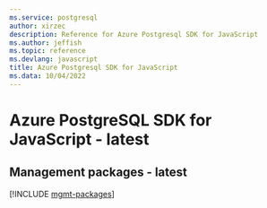 ```yaml
---
ms.service: postgresql
author: xirzec
description: Reference for Azure Postgresql SDK for JavaScript
ms.author: jeffish
ms.topic: reference
ms.devlang: javascript
title: Azure Postgresql SDK for JavaScript
ms.data: 10/04/2022
---
```

# Azure PostgreSQL SDK for JavaScript - latest

## Management packages - latest
[!INCLUDE [mgmt-packages](postgresql-mgmt-index.md)]